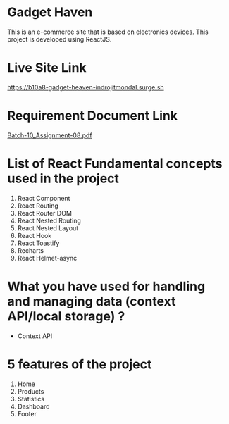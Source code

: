 
# Gadget Haven
  This is an e-commerce site that is based on electronics devices. This project is developed using ReactJS. 

# Live Site Link 

<a href='https://b10a8-gadget-heaven-indrojitmondal.surge.sh'>https://b10a8-gadget-heaven-indrojitmondal.surge.sh </a>

# Requirement Document Link

<a href='https://drive.google.com/file/d/1bvWSR1pQvmv0dt4K1GqYfvVCuFMaqprt/view'>Batch-10_Assignment-08.pdf </a>

# List of React Fundamental concepts used in the project
1. React Component
2. React Routing
3. React Router DOM
4. React Nested Routing 
5. React Nested Layout
5. React Hook
6. React Toastify 
7. Recharts 
8. React Helmet-async 

# What you have used for handling and managing data (context API/local storage) ? 
- Context API 

# 5 features of the project
1. Home
2. Products 
3. Statistics
4. Dashboard 
5. Footer 


